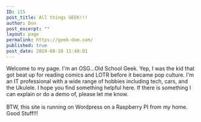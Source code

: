 ```yaml
---
ID: 115
post_title: All things GEEK!!!
author: Don
post_excerpt: ""
layout: page
permalink: https://geek-dom.com/
published: true
post_date: 2019-08-18 11:40:01
---
```

<!-- wp:paragraph -->
<p>Welcome to my page.  I'm an OSG...Old School Geek.  Yep, I was the kid that got beat up for reading comics and LOTR before it became pop culture.  I'm an IT professional with a wide range of hobbies including tech, cars, and the Ukulele.  I hope you find something helpful here.  If there is something I can explain or do a demo of, please let me know.<br><br>BTW, this site is running on Wordpress on a Raspberry PI from my home.  Good Stuff!!!</p>
<!-- /wp:paragraph -->

<!-- wp:paragraph -->
<p></p>
<!-- /wp:paragraph -->